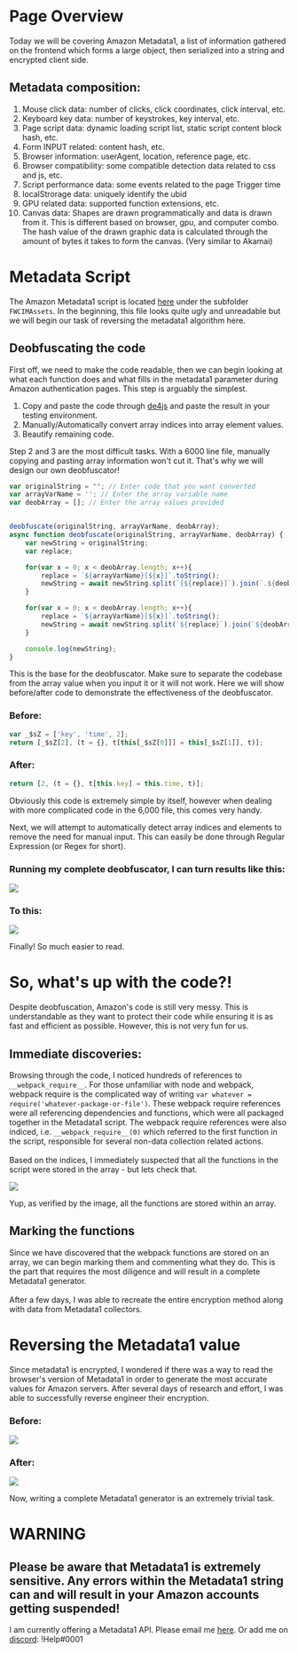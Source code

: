 # Page Overview
Today we will be covering Amazon Metadata1, a list of information gathered on the frontend which forms a large object, then serialized into a string and encrypted client side.

## Metadata composition:
1. Mouse click data: number of clicks, click coordinates, click interval, etc.
2. Keyboard key data: number of keystrokes, key interval, etc.
3. Page script data: dynamic loading script list, static script content block hash, etc.
4. Form INPUT related: content hash, etc.
5. Browser information: userAgent, location, reference page, etc.
6. Browser compatibility: some compatible detection data related to css and js, etc.
7. Script performance data: some events related to the page Trigger time
8. localStrorage data: uniquely identify the ubid
9. GPU related data: supported function extensions, etc.
10. Canvas data: Shapes are drawn programmatically and data is drawn from it. This is different based on browser, gpu, and computer combo. The hash value of the drawn graphic data is calculated through the amount of bytes it takes to form the canvas. (Very similar to Akamai)

# Metadata Script
The Amazon Metadata1 script is located [here](https://images-na.ssl-images-amazon.com/images/I/71xhucKJ+QL.js?AUIClients/FWCIMAssets) under the subfolder `FWCIMAssets`. In the beginning, this file looks quite ugly and unreadable but we will begin our task of reversing the metadata1 algorithm here.

## Deobfuscating the code
First off, we need to make the code readable, then we can begin looking at what each function does and what fills in the metadata1 parameter during Amazon authentication pages. This step is arguably the simplest.

1. Copy and paste the code through [de4js](https://lelinhtinh.github.io/de4js/) and paste the result in your testing environment.
2. Manually/Automatically convert array indices into array element values.
3. Beautify remaining code.

Step 2 and 3 are the most difficult tasks. With a 6000 line file, manually copying and pasting array information won't cut it. That's why we will design our own deobfuscator!


```js
var originalString = ""; // Enter code that you want converted
var arrayVarName = ''; // Enter the array variable name
var deobArray = []; // Enter the array values provided


deobfuscate(originalString, arrayVarName, deobArray);
async function deobfuscate(originalString, arrayVarName, deobArray) {
    var newString = originalString;
    var replace;

    for(var x = 0; x < deobArray.length; x++){
        replace = `${arrayVarName}[${x}]`.toString();
        newString = await newString.split(`[${replace}]`).join(`.${deobArray[x]}`);
    }

    for(var x = 0; x < deobArray.length; x++){
        replace = `${arrayVarName}[${x}]`.toString();
        newString = await newString.split(`${replace}`).join(`${deobArray[x]}`);
    }

    console.log(newString);
}
```

This is the base for the deobfuscator. Make sure to separate the codebase from the array value when you input it or it will not work. Here we will show before/after code to demonstrate the effectiveness of the deobfuscator.

### Before:
```js
var _$sZ = ['key', 'time', 2]; 
return [_$sZ[2], (t = {}, t[this[_$sZ[0]]] = this[_$sZ[1]], t)];
```

### After:
```js
return [2, (t = {}, t[this.key] = this.time, t)];
```

Obviously this code is extremely simple by itself, however when dealing with more complicated code in the 6,000 file, this comes very handy.

Next, we will attempt to automatically detect array indices and elements to remove the need for manual input. This can easily be done through Regular Expression (or Regex for short).

### Running my complete deobfuscator, I can turn results like this:
<img src="https://jeffmao.me/static/assets/img/blog/metadata1/obfuscated.png">

### To this:
<img src="https://jeffmao.me/static/assets/img/blog/metadata1/deobbed.png">

Finally! So much easier to read.

# So, what's up with the code?!

Despite deobfuscation, Amazon's code is still very messy. This is understandable as they want to protect their code while ensuring it is as fast and efficient as possible. However, this is not very fun for us. 

## Immediate discoveries:


Browsing through the code, I noticed hundreds of references to `__webpack_require__`. For those unfamiliar with node and webpack, webpack require is the complicated way of writing `var whatever = require('whatever-package-or-file')`. These webpack require references were all referencing dependencies and functions, which were all packaged together in the Metadata1 script. The webpack require references were also indiced, i.e. `__webpack_require__(0)` which referred to the first function in the script, responsible for several non-data collection related actions.
<br><br>
Based on the indices, I immediately suspected that all the functions in the script were stored in the array - but lets check that.

<img src="https://jeffmao.me/static/assets/img/blog/metadata1/metadata1-array-storage.png">

Yup, as verified by the image, all the functions are stored within an array.
<br>

## Marking the functions

Since we have discovered that the webpack functions are stored on an array, we can begin marking them and commenting what they do. This is the part that requires the most diligence and will result in a complete Metadata1 generator.
<br><br>
After a few days, I was able to recreate the entire encryption method along with data from Metadata1 collectors.

# Reversing the Metadata1 value

Since metadata1 is encrypted, I wondered if there was a way to read the browser's version of Metadata1 in order to generate the most accurate values for Amazon servers. After several days of research and effort, I was able to successfully reverse engineer their encryption.

### Before:
<img src="https://jeffmao.me/static/assets/img/blog/metadata1/metadata1-value.png">

### After:
<img src="https://jeffmao.me/static/assets/img/blog/metadata1/reversed-metadata.png">

Now, writing a complete Metadata1 generator is an extremely trivial task.

# WARNING

## Please be aware that Metadata1 is extremely sensitive. Any errors within the Metadata1 string can and will result in your Amazon accounts getting suspended!

I am currently offering a Metadata1 API. Please email me [here](mailto:jeff@philobots.io?subject=[Metadata1]%20API%20Inquiry). Or add me on [discord](https://discord.gg/GFtnjas4qV): !Help#0001
